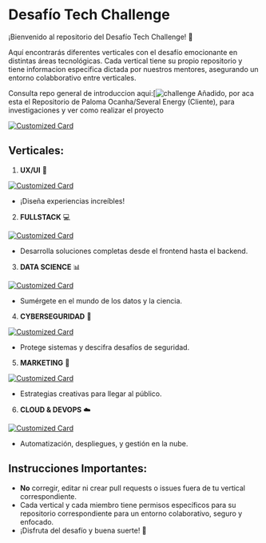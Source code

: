# Desafío Tech Challenge

¡Bienvenido al repositorio del Desafío Tech Challenge! 🚀

Aquí encontrarás diferentes verticales con el desafío emocionante en distintas áreas tecnológicas. Cada vertical tiene su propio repositorio y tiene informacion especifica dictada por nuestros mentores, asegurando un entorno colabborativo entre verticales.

Consulta repo general de introduccion aqui:[![challenge](https://github.com/The-Bridge-Challenge/Challenge)
Añadido, por aca esta el Repositorio de Paloma Ocanha/Several Energy (Cliente), para investigaciones y ver como realizar el proyecto 

[![Customized Card](https://github-readme-stats.vercel.app/api/pin/?username=The-Bridge-Challenge&repo=DESAFIO_TRIPULACIONES_SEVERAL&title_color=fff&icon_color=f9f9f9&text_color=9f9f9f&bg_color=151515)](https://github.com/The-Bridge-Challenge/DESAFIO_TRIPULACIONES_SEVERAL)

## Verticales:

1. **UX/UI** 🎨

[![Customized Card](https://github-readme-stats.vercel.app/api/pin/?username=The-Bridge-Challenge&repo=UX-UI&title_color=fff&icon_color=f9f9f9&text_color=9f9f9f&bg_color=151515)](https://github.com/The-Bridge-Challenge/UX-UI)
   - ¡Diseña experiencias increíbles!

2. **FULLSTACK** 💻

[![Customized Card](https://github-readme-stats.vercel.app/api/pin/?username=The-Bridge-Challenge&repo=FULLSTACK&title_color=fff&icon_color=f9f9f9&text_color=9f9f9f&bg_color=151515)](https://github.com/The-Bridge-Challenge/FULLSTACK)

   - Desarrolla soluciones completas desde el frontend hasta el backend.

3. **DATA SCIENCE** 📊
   
[![Customized Card](https://github-readme-stats.vercel.app/api/pin/?username=The-Bridge-Challenge&repo=DATA-SCIENCE&title_color=fff&icon_color=f9f9f9&text_color=9f9f9f&bg_color=151515)](https://github.com/The-Bridge-Challenge/DATA-SCIENCE)
   - Sumérgete en el mundo de los datos y la ciencia.

4. **CYBERSEGURIDAD** 🔐

[![Customized Card](https://github-readme-stats.vercel.app/api/pin/?username=The-Bridge-Challenge&repo=CYBERSEGURIDAD&title_color=fff&icon_color=f9f9f9&text_color=9f9f9f&bg_color=151515)](https://github.com/The-Bridge-Challenge/CYBERSEGURIDAD)
   - Protege sistemas y descifra desafíos de seguridad.

5. **MARKETING** 📢

[![Customized Card](https://github-readme-stats.vercel.app/api/pin/?username=The-Bridge-Challenge&repo=MARKETING&title_color=fff&icon_color=f9f9f9&text_color=9f9f9f&bg_color=151515)](https://github.com/The-Bridge-Challenge/marketing)
   - Estrategias creativas para llegar al público.

6. **CLOUD & DEVOPS** ☁️

[![Customized Card](https://github-readme-stats.vercel.app/api/pin/?username=The-Bridge-Challenge&repo=CLOUD-DEVOPS&title_color=fff&icon_color=f9f9f9&text_color=9f9f9f&bg_color=151515)](https://github.com/The-Bridge-Challenge/CLOUD-DEVOPS)
   - Automatización, despliegues, y gestión en la nube.

## Instrucciones Importantes:

- **No** corregir, editar ni crear pull requests o issues fuera de tu vertical correspondiente.
- Cada vertical y cada miembro tiene permisos específicos para su repositorio correspondiente para un entorno colaborativo, seguro y enfocado.
- ¡Disfruta del desafío y buena suerte! 🚀
